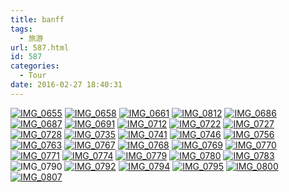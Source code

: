 ```yaml
---
title: banff
tags:
  - 旅游
url: 587.html
id: 587
categories:
  - Tour
date: 2016-02-27 18:40:31
---
```


[![IMG_0655](http://www.psdpi.com/blog/wp-content/uploads/2016/02/IMG_0655-768x1024.jpg)](http://www.psdpi.com/blog/wp-content/uploads/2016/02/IMG_0655.jpg) [![IMG_0658](http://www.psdpi.com/blog/wp-content/uploads/2016/02/IMG_0658-768x1024.jpg)](http://www.psdpi.com/blog/wp-content/uploads/2016/02/IMG_0658.jpg) [![IMG_0661](http://www.psdpi.com/blog/wp-content/uploads/2016/02/IMG_0661-768x1024.jpg)](http://www.psdpi.com/blog/wp-content/uploads/2016/02/IMG_0661.jpg) [![IMG_0812](http://www.psdpi.com/blog/wp-content/uploads/2016/02/IMG_0812-1024x768.jpg)](http://www.psdpi.com/blog/wp-content/uploads/2016/02/IMG_0812.jpg) [![IMG_0686](http://www.psdpi.com/blog/wp-content/uploads/2016/02/IMG_0686-1024x768.jpg)](http://www.psdpi.com/blog/wp-content/uploads/2016/02/IMG_0686.jpg) [![IMG_0687](http://www.psdpi.com/blog/wp-content/uploads/2016/02/IMG_0687-1024x768.jpg)](http://www.psdpi.com/blog/wp-content/uploads/2016/02/IMG_0687.jpg) [![IMG_0691](http://www.psdpi.com/blog/wp-content/uploads/2016/02/IMG_0691-768x1024.jpg)](http://www.psdpi.com/blog/wp-content/uploads/2016/02/IMG_0691.jpg) [![IMG_0712](http://www.psdpi.com/blog/wp-content/uploads/2016/02/IMG_0712-768x1024.jpg)](http://www.psdpi.com/blog/wp-content/uploads/2016/02/IMG_0712.jpg) [![IMG_0722](http://www.psdpi.com/blog/wp-content/uploads/2016/02/IMG_0722-1024x768.jpg)](http://www.psdpi.com/blog/wp-content/uploads/2016/02/IMG_0722.jpg) [![IMG_0727](http://www.psdpi.com/blog/wp-content/uploads/2016/02/IMG_0727-768x1024.jpg)](http://www.psdpi.com/blog/wp-content/uploads/2016/02/IMG_0727.jpg) [![IMG_0728](http://www.psdpi.com/blog/wp-content/uploads/2016/02/IMG_0728-1024x768.jpg)](http://www.psdpi.com/blog/wp-content/uploads/2016/02/IMG_0728.jpg) [![IMG_0735](http://www.psdpi.com/blog/wp-content/uploads/2016/02/IMG_0735-768x1024.jpg)](http://www.psdpi.com/blog/wp-content/uploads/2016/02/IMG_0735.jpg) [![IMG_0741](http://www.psdpi.com/blog/wp-content/uploads/2016/02/IMG_0741-1024x768.jpg)](http://www.psdpi.com/blog/wp-content/uploads/2016/02/IMG_0741.jpg) [![IMG_0746](http://www.psdpi.com/blog/wp-content/uploads/2016/02/IMG_0746-768x1024.jpg)](http://www.psdpi.com/blog/wp-content/uploads/2016/02/IMG_0746.jpg) [![IMG_0756](http://www.psdpi.com/blog/wp-content/uploads/2016/02/IMG_0756-768x1024.jpg)](http://www.psdpi.com/blog/wp-content/uploads/2016/02/IMG_0756.jpg) [![IMG_0763](http://www.psdpi.com/blog/wp-content/uploads/2016/02/IMG_0763-768x1024.jpg)](http://www.psdpi.com/blog/wp-content/uploads/2016/02/IMG_0763.jpg) [![IMG_0767](http://www.psdpi.com/blog/wp-content/uploads/2016/02/IMG_0767-1024x767.jpg)](http://www.psdpi.com/blog/wp-content/uploads/2016/02/IMG_0767.jpg) [![IMG_0768](http://www.psdpi.com/blog/wp-content/uploads/2016/02/IMG_0768-768x1024.jpg)](http://www.psdpi.com/blog/wp-content/uploads/2016/02/IMG_0768.jpg) [![IMG_0769](http://www.psdpi.com/blog/wp-content/uploads/2016/02/IMG_0769-768x1024.jpg)](http://www.psdpi.com/blog/wp-content/uploads/2016/02/IMG_0769.jpg) [![IMG_0770](http://www.psdpi.com/blog/wp-content/uploads/2016/02/IMG_0770-768x1024.jpg)](http://www.psdpi.com/blog/wp-content/uploads/2016/02/IMG_0770.jpg) [![IMG_0771](http://www.psdpi.com/blog/wp-content/uploads/2016/02/IMG_0771-768x1024.jpg)](http://www.psdpi.com/blog/wp-content/uploads/2016/02/IMG_0771.jpg) [![IMG_0774](http://www.psdpi.com/blog/wp-content/uploads/2016/02/IMG_0774-768x1024.jpg)](http://www.psdpi.com/blog/wp-content/uploads/2016/02/IMG_0774.jpg) [![IMG_0779](http://www.psdpi.com/blog/wp-content/uploads/2016/02/IMG_0779-768x1024.jpg)](http://www.psdpi.com/blog/wp-content/uploads/2016/02/IMG_0779.jpg) [![IMG_0780](http://www.psdpi.com/blog/wp-content/uploads/2016/02/IMG_0780-768x1024.jpg)](http://www.psdpi.com/blog/wp-content/uploads/2016/02/IMG_0780.jpg) [![IMG_0783](http://www.psdpi.com/blog/wp-content/uploads/2016/02/IMG_0783-1024x768.jpg)](http://www.psdpi.com/blog/wp-content/uploads/2016/02/IMG_0783.jpg) ![IMG_0790](http://www.psdpi.com/blog/wp-content/uploads/2016/02/IMG_0790-768x1024.jpg) [![IMG_0792](http://www.psdpi.com/blog/wp-content/uploads/2016/02/IMG_0792-768x1024.jpg)](http://www.psdpi.com/blog/wp-content/uploads/2016/02/IMG_0792.jpg) [![IMG_0794](http://www.psdpi.com/blog/wp-content/uploads/2016/02/IMG_0794-768x1024.jpg)](http://www.psdpi.com/blog/wp-content/uploads/2016/02/IMG_0794.jpg) [![IMG_0795](http://www.psdpi.com/blog/wp-content/uploads/2016/02/IMG_0795-768x1024.jpg)](http://www.psdpi.com/blog/wp-content/uploads/2016/02/IMG_0795.jpg) [![IMG_0800](http://www.psdpi.com/blog/wp-content/uploads/2016/02/IMG_0800-1024x768.jpg)](http://www.psdpi.com/blog/wp-content/uploads/2016/02/IMG_0800.jpg) [![IMG_0807](http://www.psdpi.com/blog/wp-content/uploads/2016/02/IMG_0807-1024x1024.jpg)](http://www.psdpi.com/blog/wp-content/uploads/2016/02/IMG_0807.jpg)